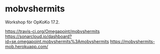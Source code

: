 # mobvshermits

Workshop för OpKoKo 17.2.

https://travis-ci.org/Omegapoint/mobvshermits
https://sonarcloud.io/dashboard?id=se.omegapoint.mobvshermits%3Amobvshermits
https://mobvshermits-mob.herokuapp.com/

